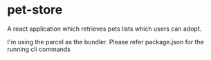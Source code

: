 # pet-store
A react application which retrieves pets lists which users can adopt.  

I'm using the parcel as the bundler. Please refer package.json for the running cli commands
